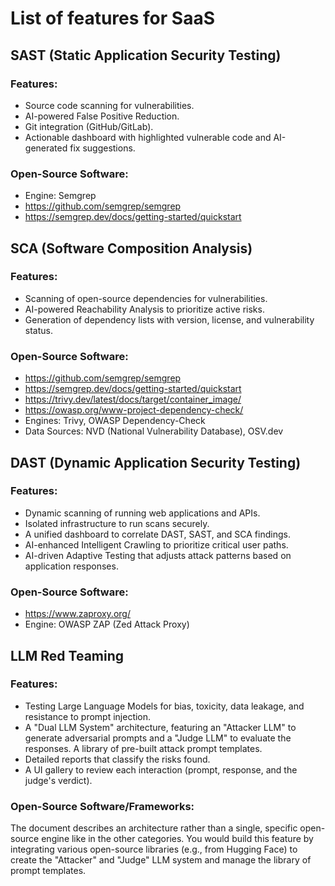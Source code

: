 # List of features for SaaS

## SAST (Static Application Security Testing)
### Features:
- Source code scanning for vulnerabilities.
- AI-powered False Positive Reduction.
- Git integration (GitHub/GitLab).
- Actionable dashboard with highlighted vulnerable code and AI-generated fix suggestions.
### Open-Source Software:
- Engine: Semgrep
- https://github.com/semgrep/semgrep
- https://semgrep.dev/docs/getting-started/quickstart
## SCA (Software Composition Analysis)
### Features:
- Scanning of open-source dependencies for vulnerabilities.
- AI-powered Reachability Analysis to prioritize active risks.
- Generation of dependency lists with version, license, and vulnerability status.
### Open-Source Software:
- https://github.com/semgrep/semgrep
- https://semgrep.dev/docs/getting-started/quickstart
- https://trivy.dev/latest/docs/target/container_image/
- https://owasp.org/www-project-dependency-check/
- Engines: Trivy, OWASP Dependency-Check
- Data Sources: NVD (National Vulnerability Database), OSV.dev
## DAST (Dynamic Application Security Testing)
### Features:
- Dynamic scanning of running web applications and APIs.
- Isolated infrastructure to run scans securely.
- A unified dashboard to correlate DAST, SAST, and SCA findings.
- AI-enhanced Intelligent Crawling to prioritize critical user paths.
- AI-driven Adaptive Testing that adjusts attack patterns based on application responses.
### Open-Source Software:
- https://www.zaproxy.org/
- Engine: OWASP ZAP (Zed Attack Proxy)

## LLM Red Teaming
### Features:

- Testing Large Language Models for bias, toxicity, data leakage, and resistance to prompt injection.
- A "Dual LLM System" architecture, featuring an "Attacker LLM" to generate adversarial prompts and a "Judge LLM" to evaluate the responses.
A library of pre-built attack prompt templates.
- Detailed reports that classify the risks found.
- A UI gallery to review each interaction (prompt, response, and the judge's verdict).
### Open-Source Software/Frameworks:

The document describes an architecture rather than a single, specific open-source engine like in the other categories. You would build this feature by integrating various open-source libraries (e.g., from Hugging Face) to create the "Attacker" and "Judge" LLM system and manage the library of prompt templates.